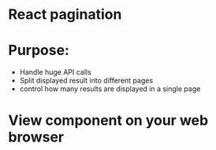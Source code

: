 # React pagination

# Purpose:

- Handle huge API calls
- Split displayed result into different pages
- control how many results are displayed in a single page

# View component on your web browser

#
